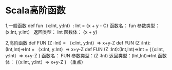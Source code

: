 # Scala高阶函数


1,一般函数
def fun（x:Int, y:Int）: Int = {x + y - C}
函数名：  fun
参数类型：(x:Int, y:Int）
返回类型： Int
函数体：  {x + y}

2,高阶函数
def FUN (Z :Int) = （x:Int, y:Int）=> x+y-Z
def FUN (Z :Int):(Int,Int)=>Int  = （x:Int, y:Int）=> x+y-Z
def FUN (Z :Int):(Int,Int)=>Int  =  {（x:Int, y:Int）=> x+y-Z }
函数名：  FUN 
参数类型：(Z :Int)
返回类型：(Int,Int)=>Int
函数体：  {（x:Int, y:Int）=> x+y-Z }  （重点）
